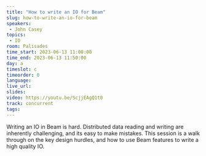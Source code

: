 ```yaml
---
title: "How to write an IO for Beam"
slug: how-to-write-an-io-for-beam
speakers:
 - John Casey
topics:
 - IO
room: Palisades
time_start: 2023-06-13 11:00:00
time_end: 2023-06-13 11:50:00
day: a
timeslot: c
timeorder: 0
language: 
live_url: 
slides: 
video: https://youtu.be/ScjjEAgQ1t0
track: concurrent
tags:
---
```


Writing an IO in Beam is hard. Distributed data reading and writing are inherently challenging, and its easy to make mistakes. This session is a walk through on the key design hurdles, and how to use Beam features to write a high quality IO.